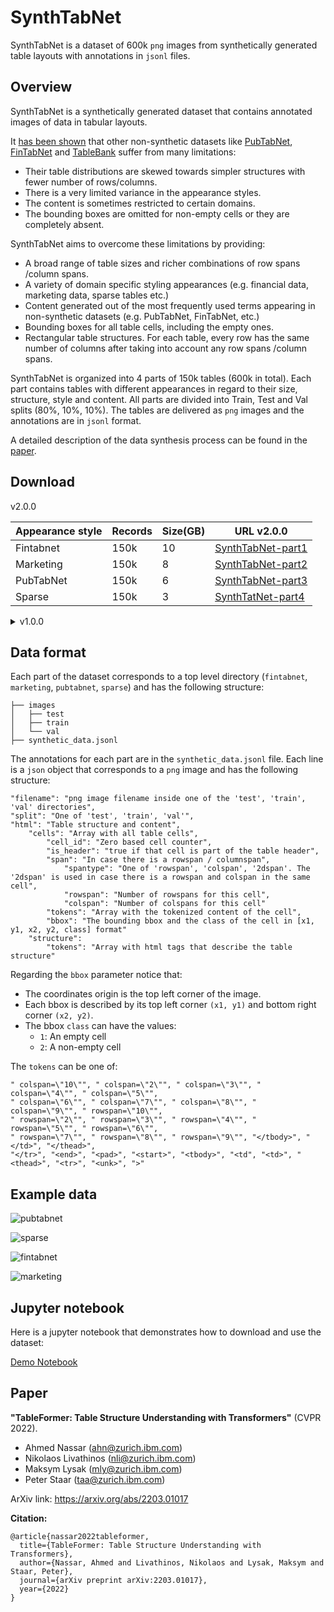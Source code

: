 # SynthTabNet

SynthTabNet is a dataset of 600k `png` images from synthetically generated table layouts with annotations in `jsonl` files.


## Overview

SynthTabNet is a synthetically generated dataset that contains annotated images of data in tabular layouts.

It [has been shown](https://arxiv.org/abs/2203.01017) that other non-synthetic datasets like [PubTabNet](https://developer.ibm.com/exchanges/data/all/pubtabnet/), [FinTabNet](https://developer.ibm.com/exchanges/data/all/fintabnet/) and [TableBank](https://doc-analysis.github.io/tablebank-page/index.html) suffer from many limitations:

- Their table distributions are skewed towards simpler structures with fewer number of rows/columns.
- There is a very limited variance in the appearance styles.
- The content is sometimes restricted to certain domains.
- The bounding boxes are omitted for non-empty cells or they are completely absent.

SynthTabNet aims to overcome these limitations by providing:

- A broad range of table sizes and richer combinations of row spans /column spans.
- A variety of domain specific styling appearances (e.g. financial data, marketing data, sparse tables etc.)
- Content generated out of the most frequently used terms appearing in non-synthetic datasets (e.g. PubTabNet, FinTabNet, etc.)
- Bounding boxes for all table cells, including the empty ones.
- Rectangular table structures. For each table, every row has the same number of columns after taking into account any row spans /column spans.

SynthTabNet is organized into 4 parts of 150k tables (600k in total). Each part contains tables with different appearances in regard to their size, structure, style and content. All parts are divided into Train, Test and Val splits (80%, 10%, 10%). The tables are delivered as `png` images and the annotations are in `jsonl` format.

A detailed description of the data synthesis process can be found in the [paper](https://arxiv.org/abs/2203.01017).


## Download

v2.0.0

| Appearance style | Records | Size(GB) | URL v2.0.0  |
|------------------|---------|----------|-------------|
| Fintabnet        | 150k    | 10     | [SynthTabNet-part1](https://s3.eu-de.cloud-object-storage.appdomain.cloud:443/synthtabnet-public/v2.0.0/fintabnet.zip?X-Amz-Algorithm=AWS4-HMAC-SHA256&X-Amz-Credential=6e4879c59d91496a9e8f6ff98775abf2%2F20220718%2Fus-south%2Fs3%2Faws4_request&X-Amz-Date=20220718T090414Z&X-Amz-Expires=31536000&X-Amz-SignedHeaders=host&X-Amz-Signature=44a351832ae9b3e5c8e8d2a1bdd4dbf661f2434053c1d00aa9217aa8d909e882) |
| Marketing        | 150k    | 8      | [SynthTabNet-part2](https://s3.eu-de.cloud-object-storage.appdomain.cloud:443/synthtabnet-public/v2.0.0/marketing.zip?X-Amz-Algorithm=AWS4-HMAC-SHA256&X-Amz-Credential=6e4879c59d91496a9e8f6ff98775abf2%2F20220718%2Fus-south%2Fs3%2Faws4_request&X-Amz-Date=20220718T090441Z&X-Amz-Expires=31536000&X-Amz-SignedHeaders=host&X-Amz-Signature=225b00ea1e11a31f0da3551c2aca1b48c18d0b8d29b05f8d958bd6f3c60c2a39) |
| PubTabNet        | 150k    | 6      | [SynthTabNet-part3](https://s3.eu-de.cloud-object-storage.appdomain.cloud:443/synthtabnet-public/v2.0.0/pubtabnet.zip?X-Amz-Algorithm=AWS4-HMAC-SHA256&X-Amz-Credential=6e4879c59d91496a9e8f6ff98775abf2%2F20220718%2Fus-south%2Fs3%2Faws4_request&X-Amz-Date=20220718T090516Z&X-Amz-Expires=31536000&X-Amz-SignedHeaders=host&X-Amz-Signature=37f161f67de0af8ab736f096796b68ac4db57822961a22e2210b5e5e769c7156) |
| Sparse           | 150k    | 3      | [SynthTatNet-part4](https://s3.eu-de.cloud-object-storage.appdomain.cloud:443/synthtabnet-public/v2.0.0/sparse.zip?X-Amz-Algorithm=AWS4-HMAC-SHA256&X-Amz-Credential=6e4879c59d91496a9e8f6ff98775abf2%2F20220718%2Fus-south%2Fs3%2Faws4_request&X-Amz-Date=20220718T090232Z&X-Amz-Expires=31536000&X-Amz-SignedHeaders=host&X-Amz-Signature=3c13a005bc092d3442041ce9b092185bc60431668e8702b0105e9320ef29e390) |


<details>
<summary>v1.0.0</summary>

| Appearance style | Records | Size(GB) | URL v1.0.0  |
|------------------|---------|----------|-------------|
| Fintabnet        | 150k    | 10     | [SynthTabNet-part1](https://s3.eu-de.cloud-object-storage.appdomain.cloud:443/synthtabnet-public/fintabnet.zip?X-Amz-Algorithm=AWS4-HMAC-SHA256&X-Amz-Credential=6e4879c59d91496a9e8f6ff98775abf2%2F20220307%2Fus-south%2Fs3%2Faws4_request&X-Amz-Date=20220307T165504Z&X-Amz-Expires=31536000&X-Amz-SignedHeaders=host&X-Amz-Signature=dd27cb9cfd0d89289b2c5329fc7fd34e9d0e6861d197c43d67ac0b265d06d91c)|
| Marketing        | 150k    | 8      | [SynthTabNet-part2](https://s3.eu-de.cloud-object-storage.appdomain.cloud:443/synthtabnet-public/marketing.zip?X-Amz-Algorithm=AWS4-HMAC-SHA256&X-Amz-Credential=6e4879c59d91496a9e8f6ff98775abf2%2F20220307%2Fus-south%2Fs3%2Faws4_request&X-Amz-Date=20220307T165636Z&X-Amz-Expires=31536000&X-Amz-SignedHeaders=host&X-Amz-Signature=cdca60e7f5189e3d23fc4713357bc44e996e16f02dbc75bd8b5c64541f39899e) |
| PubTabNet        | 150k    | 6      | [SynthTabNet-part3](https://s3.eu-de.cloud-object-storage.appdomain.cloud:443/synthtabnet-public/pubtabnet.zip?X-Amz-Algorithm=AWS4-HMAC-SHA256&X-Amz-Credential=6e4879c59d91496a9e8f6ff98775abf2%2F20220307%2Fus-south%2Fs3%2Faws4_request&X-Amz-Date=20220307T165715Z&X-Amz-Expires=31536000&X-Amz-SignedHeaders=host&X-Amz-Signature=fb43cbf0ede412708710309f9b31c5d6f83b526bb1ffdbb3a525d3502ea9b3cb) |
| Sparse           | 150k    | 3      | [SynthTatNet-part4](https://s3.eu-de.cloud-object-storage.appdomain.cloud:443/synthtabnet-public/sparse.zip?X-Amz-Algorithm=AWS4-HMAC-SHA256&X-Amz-Credential=6e4879c59d91496a9e8f6ff98775abf2%2F20220307%2Fus-south%2Fs3%2Faws4_request&X-Amz-Date=20220307T165758Z&X-Amz-Expires=31536000&X-Amz-SignedHeaders=host&X-Amz-Signature=d39e17be67da747dc5c953b90dfca560f2caec2d8f3450de974bff9d46d1a40a) |

</details>

## Data format

Each part of the dataset corresponds to a top level directory (`fintabnet`, `marketing`, `pubtabnet`, `sparse`) and has the following structure:

```
├── images
│   ├── test
│   ├── train
│   └── val
├── synthetic_data.jsonl
```

The annotations for each part are in the `synthetic_data.jsonl` file. Each line is a `json` object that corresponds to a `png` image and has the following structure:

```
"filename": "png image filename inside one of the 'test', 'train', 'val' directories",
"split": "One of 'test', 'train', 'val'",
"html": "Table structure and content",
    "cells": "Array with all table cells",
        "cell_id": "Zero based cell counter",
        "is_header": "true if that cell is part of the table header",
        "span": "In case there is a rowspan / columnspan",
            "spantype": "One of 'rowspan', 'colspan', '2dspan'. The '2dspan' is used in case there is a rowspan and colspan in the same cell",
            "rowspan": "Number of rowspans for this cell",
            "colspan": "Number of colspans for this cell"
        "tokens": "Array with the tokenized content of the cell",
        "bbox": "The bounding bbox and the class of the cell in [x1, y1, x2, y2, class] format"
    "structure":
        "tokens": "Array with html tags that describe the table structure"
```

Regarding the `bbox` parameter notice that:

- The coordinates origin is the top left corner of the image.
- Each bbox is described by its top left corner `(x1, y1)` and bottom right corner `(x2, y2)`.
- The bbox `class` can have the values:
  - `1`: An empty cell
  - `2`: A non-empty cell

The `tokens` can be one of:

```
" colspan=\"10\"", " colspan=\"2\"", " colspan=\"3\"", " colspan=\"4\"", " colspan=\"5\"",
" colspan=\"6\"", " colspan=\"7\"", " colspan=\"8\"", " colspan=\"9\"", " rowspan=\"10\"",
" rowspan=\"2\"", " rowspan=\"3\"", " rowspan=\"4\"", " rowspan=\"5\"", " rowspan=\"6\"",
" rowspan=\"7\"", " rowspan=\"8\"", " rowspan=\"9\"", "</tbody>", "</td>", "</thead>",
"</tr>", "<end>", "<pad>", "<start>", "<tbody>", "<td", "<td>", "<thead>", "<tr>", "<unk>", ">"
```


## Example data

![pubtabnet](pics/image_000005_1634629104.274936.png)

![sparse](pics/image_000005_1634629370.551275.png)

![fintabnet](pics/image_000014_1634629328.541362.png)

![marketing](pics/image_000024_1634629424.186544.png)


## Jupyter notebook

Here is a jupyter notebook that demonstrates how to download and use the dataset:

[Demo Notebook](synthtabnet_demo.ipynb)


## Paper

**"TableFormer: Table Structure Understanding with Transformers"** (CVPR 2022).
- Ahmed Nassar (ahn@zurich.ibm.com)
- Nikolaos Livathinos (nli@zurich.ibm.com)
- Maksym Lysak (mly@zurich.ibm.com)
- Peter Staar (taa@zurich.ibm.com)

ArXiv link: https://arxiv.org/abs/2203.01017

**Citation:**

```
@article{nassar2022tableformer,
  title={TableFormer: Table Structure Understanding with Transformers},
  author={Nassar, Ahmed and Livathinos, Nikolaos and Lysak, Maksym and Staar, Peter},
  journal={arXiv preprint arXiv:2203.01017},
  year={2022}
}
```
